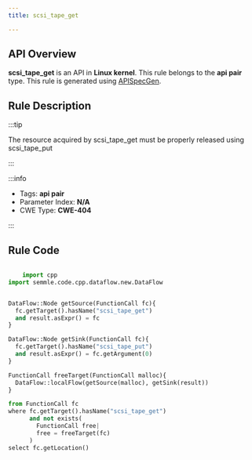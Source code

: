 ```yaml
---
title: scsi_tape_get

---
```



## API Overview
**scsi_tape_get** is an API in **Linux kernel**. This rule belongs to the **api pair** type. This rule is generated using [APISpecGen](../../tools/APISpecGen).
## Rule Description

:::tip

The resource acquired by scsi_tape_get must be properly released using scsi_tape_put

:::

:::info

- Tags: **api pair**
- Parameter Index: **N/A**
- CWE Type: **CWE-404**

:::

## Rule Code
```python

    import cpp
import semmle.code.cpp.dataflow.new.DataFlow


DataFlow::Node getSource(FunctionCall fc){
  fc.getTarget().hasName("scsi_tape_get")
  and result.asExpr() = fc
}

DataFlow::Node getSink(FunctionCall fc){
  fc.getTarget().hasName("scsi_tape_put")
  and result.asExpr() = fc.getArgument(0)
}

FunctionCall freeTarget(FunctionCall malloc){
  DataFlow::localFlow(getSource(malloc), getSink(result))
}

from FunctionCall fc
where fc.getTarget().hasName("scsi_tape_get")
      and not exists(
        FunctionCall free| 
        free = freeTarget(fc)
      )
select fc.getLocation()

    
```